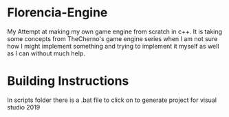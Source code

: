 # Florencia-Engine
My Attempt at making my own game engine from scratch in c++. It is taking some concepts from TheCherno's game engine series when I am not sure how I might implement something and trying to implement it myself as well as I can without much help.

# Building Instructions
In scripts folder there is a .bat file to click on to generate project for visual studio 2019